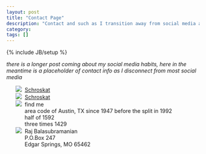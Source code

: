 ```yaml
---
layout: post
title: "Contact Page"
description: "Contact and such as I transition away from social media and go back to few inputs"
category: 
tags: []
---
```

{% include JB/setup %}

<i>there is a longer post coming about my social media habits, here in the meantime is a placeholder of contact info as I disconnect from most social media</i>
<br/>
<p align="center">
  <ul style="list-style: none;">
    <li><img src="http://mobileraj.github.io/assets/linkedin.svg">&nbsp;&nbsp;<a href="https://www.linkedin.com/in/schroskat/">Schroskat</a></li>
    <li><img src="http://mobileraj.github.io/assets/pencil-square.svg">&nbsp;&nbsp;<a href="mailto:schroskat@gmail.com">Schroskat</a></li>
    <li><img src="http://mobileraj.github.io/assets/telephone-fill.svg">&nbsp;&nbsp;find me
    <ul style="list-style: none;"><li>area code of Austin, TX since 1947 before the split in 1992</li>
      <li>half of 1592</li>
      <li>three times 1429</li></ul>
    </li>
    <li><img src="http://mobileraj.github.io/assets/mailbox.svg">&nbsp;&nbsp;Raj Balasubramanian
    <ul style="list-style: none;">
      <li>P.O.Box 247</li>
      <li>Edgar Springs, MO 65462</li>
    </ul>  
    </li>
</ul>
</p>
